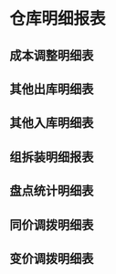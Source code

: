 # 仓库明细报表 <Badge text="尽消存" />

## 成本调整明细表
## 其他出库明细表
## 其他入库明细表
## 组拆装明细报表
## 盘点统计明细表
## 同价调拨明细表
## 变价调拨明细表
